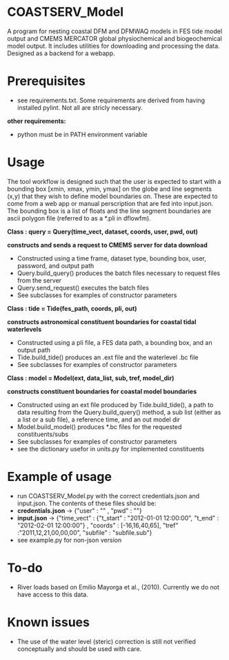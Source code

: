 # COASTSERV_Model
A program for nesting coastal DFM and DFMWAQ models in FES tide model output and CMEMS MERCATOR global physiochemical and biogeochemical model output. It includes utilities for downloading and processing the data. 
Designed as a backend for a webapp.

# Prerequisites
* see requirements.txt. Some requirements are derived from having installed pylint. Not all are stricly necessary.

**other requirements:**
* python must be in PATH environment variable

# Usage
The tool workflow is designed such that the user is expected to start with a bounding box [xmin, xmax, ymin, ymax] on the globe and line segments (x,y) that they wish to define model boundaries on.
These are expected to come from a web app or manual perscription that are fed into input.json. The bounding box is a list of floats and the line segment boundaries are ascii polygon file (referred to as a *.pli in dflowfm).

**Class : query = Query(time_vect, dataset, coords, user, pwd, out)**

**constructs and sends a request to CMEMS server for data download**
* Constructed using a time frame, dataset type,  bounding box, user, password, and output path
* Query.build_query() produces the batch files necessary to request files from the server
* Query.send_request() executes the batch files
* See subclasses for examples of constructor parameters

**Class : tide = Tide(fes_path, coords, pli, out)**

**constructs astronomical constituent boundaries for coastal tidal waterlevels**
* Constructed using a pli file, a FES data path,  a bounding box, and an output path
* Tide.build_tide() produces an .ext file and the waterlevel .bc file
* See subclasses for examples of constructor parameters

**Class : model = Model(ext, data_list, sub, tref, model_dir)**

**constructs constituent boundaries for coastal model boundaries**
* Constructed using an ext file produced by Tide.build_tide(), a path to data resulting from the Query.build_query() method, a sub list (either as a list or a sub file), a reference time, and an out model dir
* Model.build_model() produces *.bc files for the requested constituents/subs
* See subclasses for examples of constructor parameters
* see the dictionary usefor in units.py for implemented constituents

# Example of usage
* run COASTSERV_Model.py with the correct credentials.json and input.json. The contents of these files should be:
* **credentials.json** -> {"user" : "" , "pwd" : ""}
* **input.json** -> {"time_vect"  : {"t_start" : "2012-01-01 12:00:00", "t_end" : "2012-02-01 12:00:00"} , "coords" :  [-16,16,40,65], "tref" :"2011,12,21,00,00,00", "subfile" : "subfile.sub"}
* see example.py for non-json version

# To-do
* River loads based on Emilio Mayorga et al., (2010). Currently we do not have access to this data.

# Known issues
* The use of the water level (steric) correction is still not verified conceptually and should be used with care.

